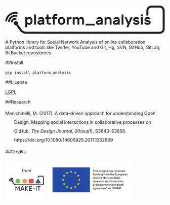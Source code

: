 ![](doc/images/platform_analysis_logo_100.png)


A Python library for Social Network Analysis of online collaboration platforms and tools like Twitter, YouTube and Git, Hg, SVN, GitHub, GitLab, BitBucket repositories.

##Install

`pip install platform_analysis`

##License

[LGPL](https://www.gnu.org/licenses/lgpl-3.0.en.html)

##Research

<div class="csl-bib-body" style="line-height: 2; padding-left: 2em; text-indent:-2em;">
  <div class="csl-entry">Menichinelli, M. (2017). A data-driven approach for understanding Open Design. Mapping social interactions in collaborative processes on GitHub. <i>The Design Journal</i>, <i>20</i>(sup1), S3643–S3658. https://doi.org/10.1080/14606925.2017.1352869</div>
  <span class="Z3988" title="url_ver=Z39.88-2004&amp;ctx_ver=Z39.88-2004&amp;rfr_id=info%3Asid%2Fzotero.org%3A2&amp;rft_id=info%3Adoi%2F10.1080%2F14606925.2017.1352869&amp;rft_val_fmt=info%3Aofi%2Ffmt%3Akev%3Amtx%3Ajournal&amp;rft.genre=article&amp;rft.atitle=A%20data-driven%20approach%20for%20understanding%20Open%20Design.%20Mapping%20social%20interactions%20in%20collaborative%20processes%20on%20GitHub&amp;rft.jtitle=The%20Design%20Journal&amp;rft.volume=20&amp;rft.issue=sup1&amp;rft.aufirst=Massimo&amp;rft.aulast=Menichinelli&amp;rft.au=Massimo%20Menichinelli&amp;rft.date=2017-09-06&amp;rft.pages=S3643-S3658&amp;rft.spage=S3643&amp;rft.epage=S3658&amp;rft.issn=1460-6925"></span>
</div>

##Credits

[![](doc/images/from_30.png)](https://ec.europa.eu/digital-agenda/en/news/22-new-caps-projects-horizon-2020)